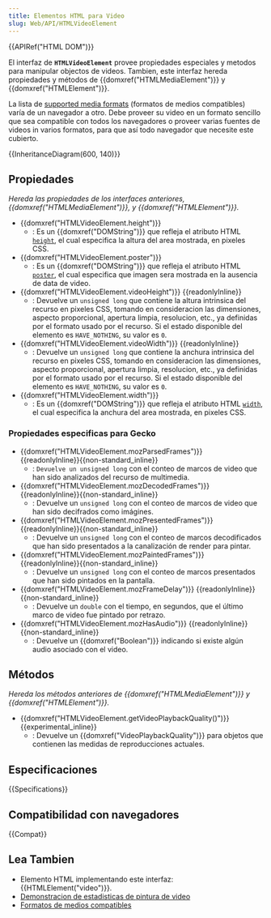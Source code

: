 ```yaml
---
title: Elementos HTML para Video
slug: Web/API/HTMLVideoElement
---
```


{{APIRef("HTML DOM")}}

El interfaz de **`HTMLVideoElement`** provee propiedades especiales y metodos para manipular objectos de videos. Tambien, este interfaz hereda propiedades y métodos de {{domxref("HTMLMediaElement")}} y {{domxref("HTMLElement")}}.

La lista de [supported media formats](/es/docs/HTML/Supported_media_formats) (formatos de medios compatibles) varía de un navegador a otro. Debe proveer su video en un formato sencillo que sea compatible con todos los navegadores o proveer varias fuentes de videos in varios formatos, para que así todo navegador que necesite este cubierto.

{{InheritanceDiagram(600, 140)}}

## Propiedades

_Hereda las propiedades de los interfaces anteriores, {{domxref("HTMLMediaElement")}}, y_ _{{domxref("HTMLElement")}}._

- {{domxref("HTMLVideoElement.height")}}
  - : Es un {{domxref("DOMString")}} que refleja el atributo HTML [`height`](/es/docs/Web/HTML/Element/video#height), el cual especifica la altura del area mostrada, en pixeles CSS.
- {{domxref("HTMLVideoElement.poster")}}
  - : Es un {{domxref("DOMString")}} que refleja el atributo HTML [`poster`](/es/docs/Web/HTML/Element/video#poster), el cual especifica que imagen sera mostrada en la ausencia de data de video.
- {{domxref("HTMLVideoElement.videoHeight")}} {{readonlyInline}}
  - : Devuelve un `unsigned long` que contiene la altura intrinsica del recurso en pixeles CSS, tomando en consideracion las dimensiones, aspecto proporcional, apertura limpia, resolucion, etc., ya definidas por el formato usado por el recurso. Si el estado disponible del elemento es `HAVE_NOTHING`, su valor es `0`.
- {{domxref("HTMLVideoElement.videoWidth")}} {{readonlyInline}}
  - : Devuelve un `unsigned long` que contiene la anchura intrinsica del recurso en pixeles CSS, tomando en consideracion las dimensiones, aspecto proporcional, apertura limpia, resolucion, etc., ya definidas por el formato usado por el recurso. Si el estado disponible del elemento es `HAVE_NOTHING`, su valor es `0`.
- {{domxref("HTMLVideoElement.width")}}
  - : Es un {{domxref("DOMString")}} que refleja el atributo HTML [`width`](/es/docs/Web/HTML/Element/video#width), el cual especifica la anchura del area mostrada, en pixeles CSS.

### Propiedades especificas para Gecko

- {{domxref("HTMLVideoElement.mozParsedFrames")}} {{readonlyInline}}{{non-standard_inline}}
  - : `Devuelve un unsigned long` con el conteo de marcos de video que han sido analizados del recurso de multimedia.
- {{domxref("HTMLVideoElement.mozDecodedFrames")}} {{readonlyInline}}{{non-standard_inline}}
  - : Devuelve un `unsigned long` con el conteo de marcos de video que han sido decifrados como imágines.
- {{domxref("HTMLVideoElement.mozPresentedFrames")}} {{readonlyInline}}{{non-standard_inline}}
  - : Devuelve un `unsigned long` con el conteo de marcos decodificados que han sido presentados a la canalización de render para pintar.
- {{domxref("HTMLVideoElement.mozPaintedFrames")}} {{readonlyInline}}{{non-standard_inline}}
  - : Devuelve un `unsigned long` con el conteo de marcos presentados que han sido pintados en la pantalla.
- {{domxref("HTMLVideoElement.mozFrameDelay")}} {{readonlyInline}}{{non-standard_inline}}
  - : Devuelve un `double` con el tiempo, en segundos, que el último marco de video fue pintado por retrazo.
- {{domxref("HTMLVideoElement.mozHasAudio")}} {{readonlyInline}}{{non-standard_inline}}
  - : Devuelve un {{domxref("Boolean")}} indicando si existe algún audio asociado con el video.

## Métodos

_Hereda los métodos anteriores de_ _{{domxref("HTMLMediaElement")}} y_ _{{domxref("HTMLElement")}}._

- {{domxref("HTMLVideoElement.getVideoPlaybackQuality()")}} {{experimental_inline}}
  - : Devuelve un {{domxref("VideoPlaybackQuality")}} para objetos que contienen las medidas de reproducciones actuales.

## Especificaciones

{{Specifications}}

## Compatibilidad con navegadores

{{Compat}}

## Lea Tambien

- Elemento HTML implementando este interfaz: {{HTMLElement("video")}}.
- [Demonstracion de estadisticas de pintura de video](http://people.mozilla.org/~cpearce/paint-stats-demo.html)
- [Formatos de medios compatibles](/es/docs/HTML/Supported_media_formats)
